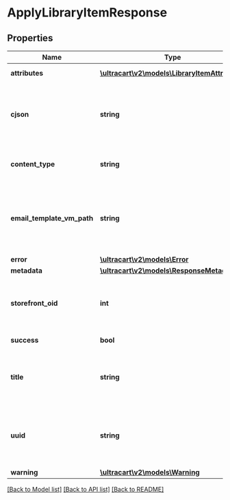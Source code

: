 # ApplyLibraryItemResponse

## Properties
Name | Type | Description | Notes
------------ | ------------- | ------------- | -------------
**attributes** | [**\ultracart\v2\models\LibraryItemAttribute[]**](LibraryItemAttribute.md) | Attributes from the library item | [optional] 
**cjson** | **string** | Cjson from library item, only populated if this library item was a cjson snippet or marketing email (not transactional) | [optional] 
**content_type** | **string** | flow, campaign, cjson, upsell, transactional_email or email | [optional] 
**email_template_vm_path** | **string** | If a marketing email was applied, this is the path to the template encapsulating the cjson.  This is needed for the UltraCart UI. | [optional] 
**error** | [**\ultracart\v2\models\Error**](Error.md) |  | [optional] 
**metadata** | [**\ultracart\v2\models\ResponseMetadata**](ResponseMetadata.md) |  | [optional] 
**storefront_oid** | **int** | StoreFront oid where content originates necessary for tracking down relative assets | [optional] 
**success** | **bool** | Indicates if API call was successful | [optional] 
**title** | **string** | title of library item, usually the name of the flow or campaign, or description of cjson | [optional] 
**uuid** | **string** | UUID of marketing email or communication flow/campaign if this library item was an email, campaign or flow | [optional] 
**warning** | [**\ultracart\v2\models\Warning**](Warning.md) |  | [optional] 

[[Back to Model list]](../README.md#documentation-for-models) [[Back to API list]](../README.md#documentation-for-api-endpoints) [[Back to README]](../README.md)


